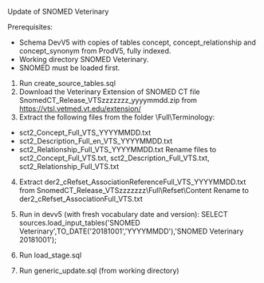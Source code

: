 Update of SNOMED Veterinary

Prerequisites:
- Schema DevV5 with copies of tables concept, concept_relationship and concept_synonym from ProdV5, fully indexed.
- Working directory SNOMED Veterinary.
- SNOMED must be loaded first.

1. Run create_source_tables.sql
2. Download the Veterinary Extension of SNOMED CT file SnomedCT_Release_VTSzzzzzzz_yyyymmdd.zip from https://vtsl.vetmed.vt.edu/extension/
3. Extract the following files from the folder \Full\Terminology:
- sct2_Concept_Full_VTS_YYYYMMDD.txt
- sct2_Description_Full_en_VTS_YYYYMMDD.txt
- sct2_Relationship_Full_VTS_YYYYMMDD.txt
Rename files to sct2_Concept_Full_VTS.txt, sct2_Description_Full_VTS.txt, sct2_Relationship_Full_VTS.txt

4. Extract der2_cRefset_AssociationReferenceFull_VTS_YYYYMMDD.txt from SnomedCT_Release_VTSzzzzzzz\Full\Refset\Content
Rename to der2_cRefset_AssociationFull_VTS.txt

5. Run in devv5 (with fresh vocabulary date and version): SELECT sources.load_input_tables('SNOMED Veterinary',TO_DATE('20181001','YYYYMMDD'),'SNOMED Veterinary 20181001');
6. Run load_stage.sql
7. Run generic_update.sql (from working directory)